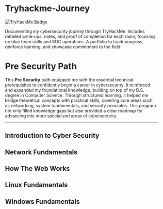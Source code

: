 # Tryhackme-Journey
[![TryHackMe Badge](https://tryhackme-badges.s3.amazonaws.com/ReynaldJay.png)](https://tryhackme.com/p/ReynaldJay)

Documenting my cybersecurity journey through TryHackMe. Includes detailed write-ups, notes, and proof of completion for each room, focusing on blue team skills and SOC operations. A portfolio to track progress, reinforce learning, and showcase commitment to the field.

# Pre Security Path

This **Pre Security** path equipped me with the essential technical prerequisites to confidently begin a career in cybersecurity. It reinforced and expanded my foundational knowledge, building on top of my B.S. degree in Computer Science. Through structured learning, it helped me bridge theoretical concepts with practical skills, covering core areas such as networking, system fundamentals, and security principles. This program not only filled knowledge gaps but also provided a clear roadmap for advancing into more specialized areas of cybersecurity.

---

## **Introduction to Cyber Security**

## **Network Fundamentals**

## **How The Web Works**

## **Linux Fundamentals**

## **Windows Fundamentals**




